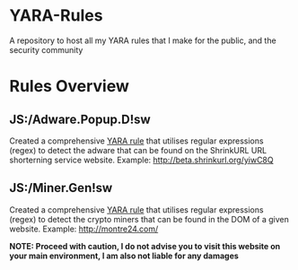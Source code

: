 # YARA-Rules
A repository to host all my YARA rules that I make for the public, and the security community


# Rules Overview

## JS:/Adware.Popup.D!sw

Created a comprehensive [YARA rule](../main/Javascript/Adware/Popups/Popunder.D/AdsterraAdware.yara) that utilises regular expressions (regex) to detect the adware that can be found on the ShrinkURL URL shorterning service website. 
Example: http://beta.shrinkurl.org/yiwC8Q

## JS:/Miner.Gen!sw

Created a comprehensive [YARA rule](../main/Javascript/Miners) that utilises regular expressions (regex) to detect the crypto miners that can be found in the DOM of a given website.
Example: http://montre24.com/

**NOTE: Proceed with caution, I do not advise you to visit this website on your main environment, I am also not liable for any damages**

